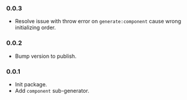 ### 0.0.3
- Resolve issue with throw error on `generate:component` cause wrong initializing order.

### 0.0.2
- Bump version to publish.

### 0.0.1
- Init package.
- Add `component` sub-generator.